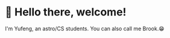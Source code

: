 #  :wave: Hello there, welcome!

I'm Yufeng, an astro/CS students. You can also call me Brook.:grin:
